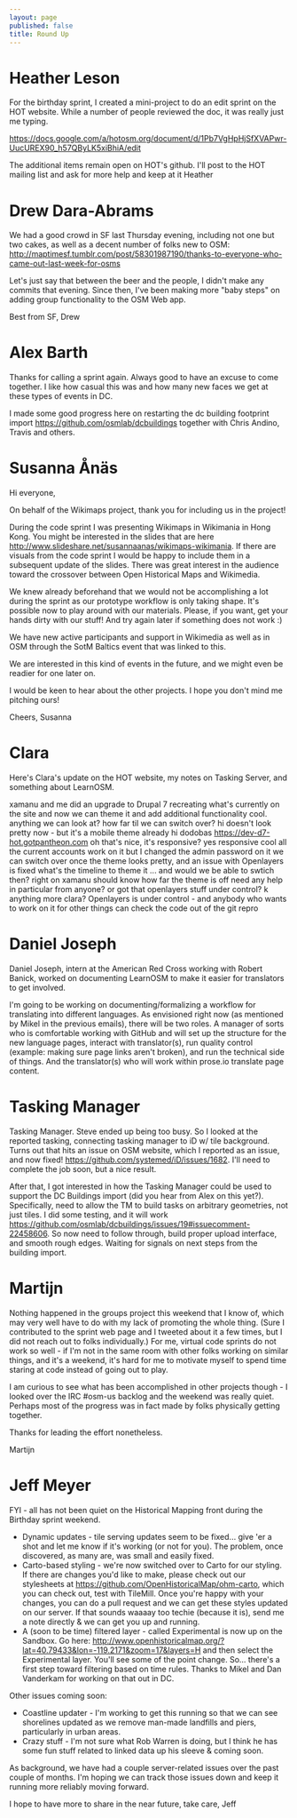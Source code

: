 ```yaml
---
layout: page
published: false
title: Round Up
---
```


# Heather Leson

For the birthday sprint, I created a mini-project to do an edit sprint on the HOT website. While a number of people reviewed the doc, it was really just me typing. 


https://docs.google.com/a/hotosm.org/document/d/1Pb7VgHpHjSfXVAPwr-UucUREX90_h57QByLK5xiBhiA/edit

The additional items remain open on HOT's github. I'll post to the HOT mailing list and ask for more help and keep at it
Heather

# Drew Dara-Abrams

We had a good crowd in SF last Thursday evening, including not one but two cakes, as well as a decent number of folks new to OSM: http://maptimesf.tumblr.com/post/58301987190/thanks-to-everyone-who-came-out-last-week-for-osms

Let's just say that between the beer and the people, I didn't make any commits that evening. Since then, I've been making more "baby steps" on adding group functionality to the OSM Web app.

Best from SF,
Drew

# Alex Barth

Thanks for calling a sprint again. Always good to have an excuse to come together. I like how casual this was and how many new faces we get at these types of events in DC.

I made some good progress here on restarting the dc building footprint import https://github.com/osmlab/dcbuildings together with Chris Andino, Travis and others. 

# Susanna Ånäs

Hi everyone,

On behalf of the Wikimaps project, thank you for including us in the project!

During the code sprint I was presenting Wikimaps in Wikimania in Hong Kong. You might be interested in the slides that are here http://www.slideshare.net/susannaanas/wikimaps-wikimania. If there are visuals from the code sprint I would be happy to include them in a subsequent update of the slides. There was great interest in the audience toward the crossover between Open Historical Maps and Wikimedia.

We knew already beforehand that we would not be accomplishing a lot during the sprint as our prototype workflow is only taking shape. It's possible now to play around with our materials. Please, if you want, get your hands dirty with our stuff! And try again later if something does not work :)

We have new active participants and support in Wikimedia as well as in OSM through the SotM Baltics event that was linked to this.

We are interested in this kind of events in the future, and we might even be readier for one later on.

I would be keen to hear about the other projects. I hope you don't mind me pitching ours!

Cheers,
Susanna

# Clara

Here's Clara's update on the HOT website, my notes on Tasking Server, and something about LearnOSM.

<clara> xamanu and me did an upgrade to Drupal 7
<clara> recreating what's currently on the site
<clara> and now we can theme it and add additional functionality
<mkl> cool. anything we can look at? how far til we can switch over?
<dodobas> hi
<clara> doesn't look pretty now - but it's a mobile theme already
<mkl> hi dodobas
<clara> https://dev-d7-hot.gotpantheon.com
<mkl> oh that's nice, it's responsive?
<clara> yes responsive
<mkl> cool
<clara> all the current accounts work on it but I changed the admin password on it
<clara> we can switch over once the theme looks pretty, and an issue with Openlayers is fixed
<mkl> what's the timeline to theme it ... and would we be able to swtich then?
<mkl> right on
<clara> xamanu should know how far the theme is off
<mkl> need any help in particular from anyone? or got that openlayers stuff under control?
<mkl> k
<mkl> anything more clara?
<clara> Openlayers is under control - and anybody who wants to work on it for other things can check the code out of the git repro

# Daniel Joseph

Daniel Joseph, intern at the American Red Cross working with Robert Banick, worked on documenting LearnOSM to make it easier for translators to get involved.

I'm going to be working on documenting/formalizing a workflow for translating into different languages. As envisioned right now (as mentioned by Mikel in the previous emails), there will be two roles. A manager of sorts who is comfortable working with GitHub and will set up the structure for the new language pages, interact with translator(s), run quality control (example: making sure page links aren't broken), and run the technical side of things. And the translator(s) who will work within prose.io translate page content.

# Tasking Manager

Tasking Manager. Steve ended up being too busy. So I looked at the reported tasking, connecting tasking manager to iD w/ tile background. Turns out that hits an issue on OSM website, which I reported as an issue, and now fixed! https://github.com/systemed/iD/issues/1682. I'll need to complete the job soon, but a nice result. 

After that, I got interested in how the Tasking Manager could be used to support the DC Buildings import (did you hear from Alex on this yet?). Specifically, need to allow the TM to build tasks on arbitrary geometries, not just tiles. I did some testing, and it will work https://github.com/osmlab/dcbuildings/issues/19#issuecomment-22458606. So now need to follow through, build proper upload interface, and smooth rough edges. Waiting for signals on next steps from the building import.

# Martijn


Nothing happened in the groups project this weekend that I know of, which may very well have to do with my lack of promoting the whole thing. (Sure I contributed to the sprint web page and I tweeted about it a few times, but I did not reach out to folks individually.) 
For me, virtual code sprints do not work so well - if I'm not in the same room with other folks working on similar things, and it's a weekend, it's hard for me to motivate myself to spend time staring at code instead of going out to play.

I am curious to see what has been accomplished in other projects though - I looked over the IRC #osm-us backlog and the weekend was really quiet. Perhaps most of the progress was in fact made by folks physically getting together.
 
Thanks for leading the effort nonetheless.

Martijn

# Jeff Meyer

FYI - all has not been quiet on the Historical Mapping front during the Birthday sprint weekend.

- Dynamic updates - tile serving updates seem to be fixed... give 'er a shot and let me know if it's working (or not for you). The problem, once discovered, as many are, was small and easily fixed.
- Carto-based styling - we're now switched over to Carto for our styling. If there are changes you'd like to make, please check out our stylesheets at https://github.com/OpenHistoricalMap/ohm-carto, which you can check out, test with TileMill. Once you're happy with your changes, you can do a pull request and we can get these styles updated on our server. If that sounds waaaay too techie (because it is), send me a note directly & we can get you up and running.
- A (soon to be time) filtered layer - called Experimental is now up on the Sandbox. Go here: http://www.openhistoricalmap.org/?lat=40.79433&lon=-119.2171&zoom=17&layers=H and then select the Experimental layer. You'll see some of the point change. So... there's a first step toward filtering based on time rules. Thanks to Mikel and Dan Vanderkam for working on that out in DC.

Other issues coming soon:

- Coastline updater - I'm working to get this running so that we can see shorelines updated as we remove man-made landfills and piers, particularly in urban areas.
- Crazy stuff - I'm not sure what Rob Warren is doing, but I think he has some fun stuff related to linked data up his sleeve & coming soon.

As background, we have had a couple server-related issues over the past couple of months. I'm hoping we can track those issues down and keep it running more reliably moving forward.

I hope to have more to share in the near future,
take care,
Jeff